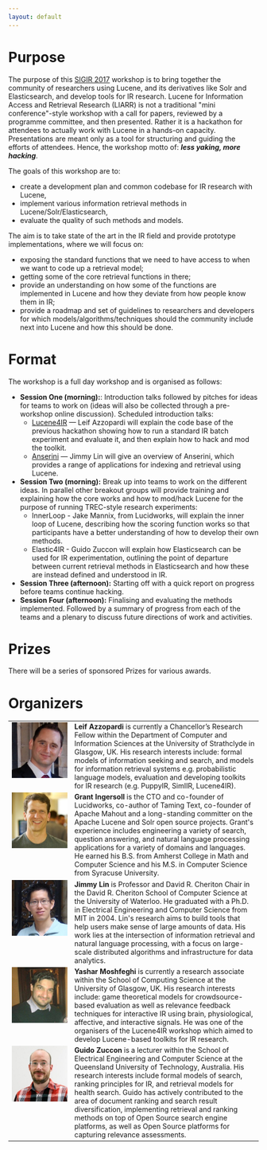 ```yaml
---
layout: default
---
```


Purpose
==

The purpose of this [SIGIR 2017](http://sigir.org/sigir2017/) workshop is to bring together the community of researchers using Lucene, and its derivatives like Solr and Elasticsearch, and develop tools for IR research. Lucene for Information Access and Retrieval Research (LIARR) is not a traditional "mini conference"-style workshop with a call for papers, reviewed by a programme committee, and then presented. Rather it is a hackathon for attendees to actually work with Lucene in a hands-on capacity. Presentations are meant only as a tool for structuring and guiding the efforts of attendees. Hence, the workshop motto of: ***less yaking, more hacking***.

The goals of this workshop are to:
 - create a development plan and common codebase for IR research with Lucene,
 - implement various information retrieval methods in Lucene/Solr/Elasticsearch,
 - evaluate the quality of such methods and models.

The aim is to take state of the art in the IR field and provide prototype implementations, where we will focus on:

- exposing the standard functions that we need to have access to when we want to code up a retrieval model;
- getting some of the core retrieval functions in there;
- provide an understanding on how some of the functions are implemented in Lucene and how they deviate from how people know them in IR;
- provide a roadmap and set of guidelines to researchers and developers for which models/algorithms/techniques should the community include next into Lucene and how this should be done.

# Format

The workshop is a full day workshop and is organised as follows:

 - **Session One (morning):**: Introduction talks followed by pitches for ideas for teams to work on (ideas will also be collected through a pre-workshop online discussion). Scheduled introduction talks:
	- [Lucene4IR](https://www.github.com/leifos/lucene4ir) &mdash; Leif Azzopardi will explain the code base of the previous hackathon showing how to run a standard IR batch experiment and evaluate it, and then explain how to hack and mod the toolkit.
	- [Anserini](https://github.com/lintool/Anserini) &mdash; Jimmy Lin will give an overview of Anserini, which provides a range of applications for indexing and retrieval using Lucene.
 - **Session Two (morning):** Break up into teams to work on the different ideas. In parallel other breakout groups will provide training and explaining how the core works and how to mod/hack Lucene for the purpose of running TREC-style research experiments:
	- InnerLoop - Jake Mannix, from Lucidworks, will explain the inner loop of Lucene, describing how the scoring function works so that participants have a better understanding of how to develop their own methods.
	- Elastic4IR - Guido Zuccon will explain how Elasticsearch can be used for IR experimentation, outlining the point of departure between current retrieval methods in Elasticsearch and how these are instead defined and understood in IR.
 - **Session Three (afternoon):** Starting off with a quick report on progress before teams continue hacking.
 - **Session Four (afternoon):** Finalising and evaluating the methods implemented. Followed by a summary of progress from each of the teams and a plenary to discuss future directions of work and activities.

# Prizes

There will be a series of sponsored Prizes for various awards.

# Organizers

<table>
<tr>
<td width="25%" valign="top"><img alt="Leif Azzopardi" src="leif-azzopardi.jpg" /></td>
<td><strong>Leif Azzopardi</strong> is currently a Chancellor’s Research Fellow within the Department of Computer and Information Sciences at the University of Strathclyde in Glasgow, UK. His research interests include: formal models of information seeking and search, and models for information retrieval systems e.g. probabilistic language models, evaluation and developing toolkits for IR research (e.g. PuppyIR, SimIIR, Lucene4IR).</td>
</tr>
<tr>
<td width="25%" valign="top"><img alt="Grant Ingersoll" src="grant-ingersoll.jpg" /></td>
<td><strong>Grant Ingersoll</strong> is the CTO and co-founder of Lucidworks, co-author of Taming Text, co-founder of Apache Mahout and a long-standing committer on the Apache Lucene and Solr open source projects. Grant's experience includes engineering a variety of search, question answering, and natural language processing applications for a variety of domains and languages. He earned his B.S. from Amherst College in Math and Computer Science and his M.S. in Computer Science from Syracuse University.</td>
</tr>
<tr>
<td width="25%" valign="top"><img alt="Jimmy Lin" src="jimmy-lin.jpg" /></td>
<td><strong>Jimmy Lin</strong> is Professor and David R. Cheriton Chair in the David R. Cheriton School of Computer Science at the University of Waterloo. He graduated with a Ph.D. in Electrical Engineering and Computer Science from MIT in 2004. Lin's research aims to build tools that help users make sense of large amounts of data. His work lies at the intersection of information retrieval and natural language processing, with a focus on large-scale distributed algorithms and infrastructure for data analytics.</td>
</tr>
<tr>
<td width="25%" valign="top"><img alt="Yashar Moshfeghi" src="yashar-moshfeghi.jpg" /></td>
<td><strong>Yashar Moshfeghi</strong> is currently a research associate within the School of Computing Science at the University of Glasgow, UK. His research interests include: game theoretical models for crowdsource-based evaluation as well as relevance feedback techniques for interactive IR using brain, physiological, affective, and interactive signals. He was one of the organisers of the Lucene4IR workshop which aimed to develop Lucene-based toolkits for IR research.</td>
</tr>
<tr>
<td width="25%" valign="top"><img alt="Guido Zuccon" src="guido-zuccon.jpg" /></td>
<td><strong>Guido Zuccon</strong> is a lecturer within the School of Electrical Engineering and Computer Science at the Queensland University of Technology, Australia. His research interests include formal models of search, ranking principles for IR, and retrieval models for health search. Guido has actively contributed to the area of document ranking and search result diversification, implementing retrieval and ranking methods on top of Open Source search engine platforms, as well as Open Source platforms for capturing relevance assessments.</td>
</tr>
</table>
